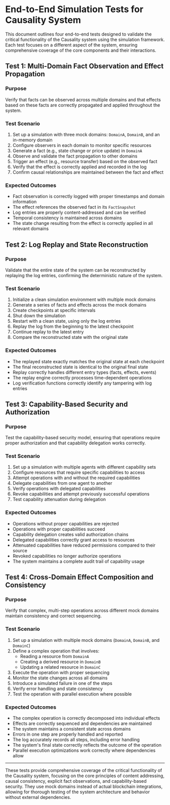 # End-to-End Simulation Tests for Causality System

This document outlines four end-to-end tests designed to validate the critical functionality of the Causality system using the simulation framework. Each test focuses on a different aspect of the system, ensuring comprehensive coverage of the core components and their interactions.

## Test 1: Multi-Domain Fact Observation and Effect Propagation

### Purpose
Verify that facts can be observed across multiple domains and that effects based on these facts are correctly propagated and applied throughout the system.

### Test Scenario
1. Set up a simulation with three mock domains: `DomainA`, `DomainB`, and an in-memory domain
2. Configure observers in each domain to monitor specific resources
3. Generate a fact (e.g., state change or price update) in `DomainA`
4. Observe and validate the fact propagation to other domains
5. Trigger an effect (e.g., resource transfer) based on the observed fact
6. Verify that the effect is correctly applied and recorded in the log
7. Confirm causal relationships are maintained between the fact and effect

### Expected Outcomes
- Fact observation is correctly logged with proper timestamps and domain information
- The effect references the observed fact in its `FactSnapshot`
- Log entries are properly content-addressed and can be verified
- Temporal consistency is maintained across domains
- The state change resulting from the effect is correctly applied in all relevant domains

## Test 2: Log Replay and State Reconstruction

### Purpose
Validate that the entire state of the system can be reconstructed by replaying the log entries, confirming the deterministic nature of the system.

### Test Scenario
1. Initialize a clean simulation environment with multiple mock domains
2. Generate a series of facts and effects across the mock domains
3. Create checkpoints at specific intervals
4. Shut down the simulation
5. Restart with a clean state, using only the log entries
6. Replay the log from the beginning to the latest checkpoint
7. Continue replay to the latest entry
8. Compare the reconstructed state with the original state

### Expected Outcomes
- The replayed state exactly matches the original state at each checkpoint
- The final reconstructed state is identical to the original final state
- Replay correctly handles different entry types (facts, effects, events)
- The replay engine correctly processes time-dependent operations
- Log verification functions correctly identify any tampering with log entries

## Test 3: Capability-Based Security and Authorization

### Purpose
Test the capability-based security model, ensuring that operations require proper authorization and that capability delegation works correctly.

### Test Scenario
1. Set up a simulation with multiple agents with different capability sets
2. Configure resources that require specific capabilities to access
3. Attempt operations with and without the required capabilities
4. Delegate capabilities from one agent to another
5. Verify operations with delegated capabilities
6. Revoke capabilities and attempt previously successful operations
7. Test capability attenuation during delegation

### Expected Outcomes
- Operations without proper capabilities are rejected
- Operations with proper capabilities succeed
- Capability delegation creates valid authorization chains
- Delegated capabilities correctly grant access to resources
- Attenuated capabilities have reduced permissions compared to their source
- Revoked capabilities no longer authorize operations
- The system maintains a complete audit trail of capability usage

## Test 4: Cross-Domain Effect Composition and Consistency

### Purpose
Verify that complex, multi-step operations across different mock domains maintain consistency and correct sequencing.

### Test Scenario
1. Set up a simulation with multiple mock domains (`DomainA`, `DomainB`, and `DomainC`)
2. Define a complex operation that involves:
   - Reading a resource from `DomainA`
   - Creating a derived resource in `DomainB`
   - Updating a related resource in `DomainC`
3. Execute the operation with proper sequencing
4. Monitor the state changes across all domains
5. Introduce a simulated failure in one of the steps
6. Verify error handling and state consistency
7. Test the operation with parallel execution where possible

### Expected Outcomes
- The complex operation is correctly decomposed into individual effects
- Effects are correctly sequenced and dependencies are maintained
- The system maintains a consistent state across domains
- Errors in one step are properly handled and reported
- The log accurately records all steps, including error handling
- The system's final state correctly reflects the outcome of the operation
- Parallel execution optimizations work correctly where dependencies allow

---

These tests provide comprehensive coverage of the critical functionality of the Causality system, focusing on the core principles of content addressing, causal consistency, explicit fact observations, and capability-based security. They use mock domains instead of actual blockchain integrations, allowing for thorough testing of the system architecture and behavior without external dependencies. 